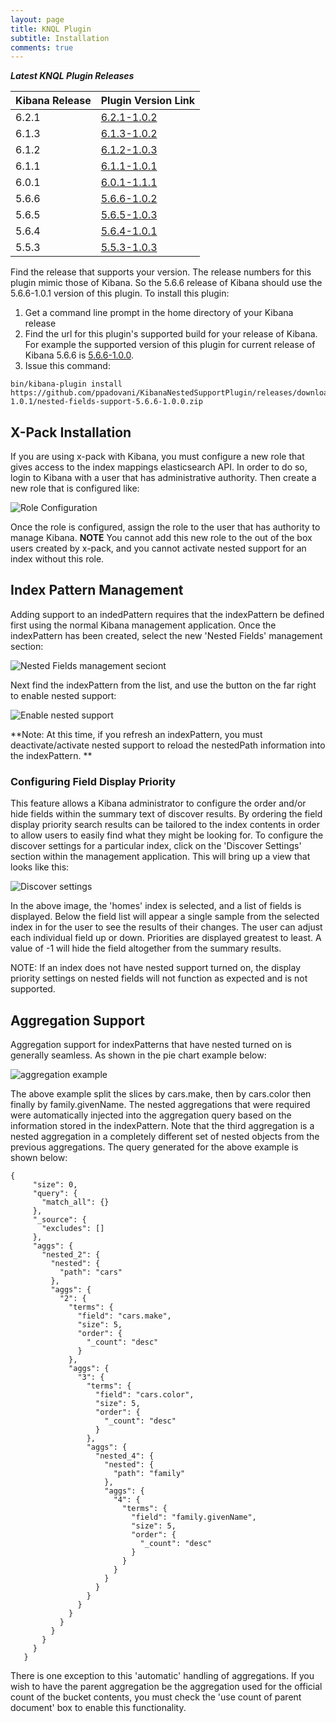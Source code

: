 ```yaml
---
layout: page
title: KNQL Plugin
subtitle: Installation
comments: true
---
```


***Latest KNQL Plugin Releases***
<div class="datatable-begin"></div>

|Kibana Release|Plugin Version Link|
|-------|-------|
|6.2.1|[6.2.1-1.0.2](https://github.com/ppadovani/KibanaNestedSupportPlugin/releases/download/6.1.3-1.0.2/nested-fields-support-6.2.1-1.0.2.zip)|
|6.1.3|[6.1.3-1.0.2](https://github.com/ppadovani/KibanaNestedSupportPlugin/releases/download/6.1.3-1.0.2/nested-fields-support-6.1.3-1.0.2.zip)|
|6.1.2|[6.1.2-1.0.3](https://github.com/ppadovani/KibanaNestedSupportPlugin/releases/download/6.1.3-1.0.2/nested-fields-support-6.1.2-1.0.3.zip)|
|6.1.1|[6.1.1-1.0.1](https://github.com/ppadovani/KibanaNestedSupportPlugin/releases/download/6.1.3-1.0.2/nested-fields-support-6.1.1-1.0.1.zip)|
|6.0.1|[6.0.1-1.1.1](https://github.com/ppadovani/KibanaNestedSupportPlugin/releases/download/6.1.3-1.0.2/nested-fields-support-6.0.1-1.1.1.zip)|
|5.6.6|[5.6.6-1.0.2](https://github.com/ppadovani/KibanaNestedSupportPlugin/releases/download/6.1.3-1.0.2/nested-fields-support-5.6.6-1.0.2.zip)|
|5.6.5|[5.6.5-1.0.3](https://github.com/ppadovani/KibanaNestedSupportPlugin/releases/download/6.1.3-1.0.2/nested-fields-support-5.6.5-1.0.3.zip)|
|5.6.4|[5.6.4-1.0.1](https://github.com/ppadovani/KibanaNestedSupportPlugin/releases/download/6.1.3-1.0.2/nested-fields-support-5.6.4-1.0.1.zip)|
|5.5.3|[5.5.3-1.0.3](https://github.com/ppadovani/KibanaNestedSupportPlugin/releases/download/6.1.3-1.0.2/nested-fields-support-5.5.3-1.0.3.zip)|

<div class="datatable-end"></div>

Find the release that supports your version. The release numbers for this plugin mimic those of Kibana. 
So the 5.6.6 release of Kibana should use the 5.6.6-1.0.1 version of this plugin. 
To install this plugin:

1. Get a command line prompt in the home directory of your Kibana release
2. Find the url for this plugin's supported build for your release of Kibana. 
  For example the supported version of this plugin for current release of 
  Kibana 5.6.6 is [5.6.6-1.0.0](https://github.com/ppadovani/KibanaNestedSupportPlugin/releases/download/5.6.6-1.0.1/nested-fields-support-5.6.6-1.0.0.zip).
3. Issue this command: 
  ~~~
  bin/kibana-plugin install https://github.com/ppadovani/KibanaNestedSupportPlugin/releases/download/5.6.6-1.0.1/nested-fields-support-5.6.6-1.0.0.zip
  ~~~

## X-Pack Installation ##

If you are using x-pack with Kibana, you must configure a new role that gives access 
to the index mappings elasticsearch API. In order to do so, login to Kibana with a
user that has administrative authority. Then create a new role that is configured
like:

![Role Configuration](img/role-configuration.png)

Once the role is configured, assign the role to the user that has authority to
manage Kibana. **NOTE** You cannot add this new role to the out of the box users
created by x-pack, and you cannot activate nested support for an index without 
this role.

## Index Pattern Management ##

Adding support to an indedPattern requires that the indexPattern be defined first using the normal Kibana management
application. Once the indexPattern has been created, select the new 'Nested Fields' management section:

![Nested Fields management seciont](img/nested-management.png)

Next find the indexPattern from the list, and use the button on the far right to enable nested support:

![Enable nested support](img/activate-nested.png)

**Note: At this time, if you refresh an indexPattern, you must deactivate/activate nested support to reload the 
nestedPath information into the indexPattern. **

### Configuring Field Display Priority ###

This feature allows a Kibana administrator to configure the order and/or hide fields within the summary text
of discover results. By ordering the field display priority search results can be tailored to the
index contents in order to allow users to easily find what they might be looking for. To configure the 
discover settings for a particular index, click on the 'Discover Settings' section within the management application.
This will bring up a view that looks like this:

![Discover settings](img/discover-settings.png)

In the above image, the 'homes' index is selected, and a list of fields is displayed. Below the field list
will appear a single sample from the selected index in for the user to see the results of their
changes. The user can adjust each individual field up or down. Priorities are displayed greatest to least.
A value of -1 will hide the field altogether from the summary results.

NOTE: If an index does not have nested support turned on, the display priority settings on nested fields
will not function as expected and is not supported.

## Aggregation Support ##

Aggregation support for indexPatterns that have nested turned on is generally seamless. As shown in the pie chart
example below:

![aggregation example](img/aggregation-example.png)

The above example split the slices by cars.make, then by cars.color then finally by family.givenName. The nested 
aggregations that were required were automatically injected into the aggregation query based on the information
stored in the indexPattern. Note that the third aggregation is a nested aggregation in a completely different
set of nested objects from the previous aggregations. The query generated for the above example is shown below:

~~~
{
     "size": 0,
     "query": {
       "match_all": {}
     },
     "_source": {
       "excludes": []
     },
     "aggs": {
       "nested_2": {
         "nested": {
           "path": "cars"
         },
         "aggs": {
           "2": {
             "terms": {
               "field": "cars.make",
               "size": 5,
               "order": {
                 "_count": "desc"
               }
             },
             "aggs": {
               "3": {
                 "terms": {
                   "field": "cars.color",
                   "size": 5,
                   "order": {
                     "_count": "desc"
                   }
                 },
                 "aggs": {
                   "nested_4": {
                     "nested": {
                       "path": "family"
                     },
                     "aggs": {
                       "4": {
                         "terms": {
                           "field": "family.givenName",
                           "size": 5,
                           "order": {
                             "_count": "desc"
                           }
                         }
                       }
                     }
                   }
                 }
               }
             }
           }
         }
       }
     }
   }
   ~~~

There is one exception to this 'automatic' handling of aggregations. If you wish to have the parent aggregation be the
aggregation used for the official count of the bucket contents, you must check the 'use count of parent document' box
to enable this functionality.
